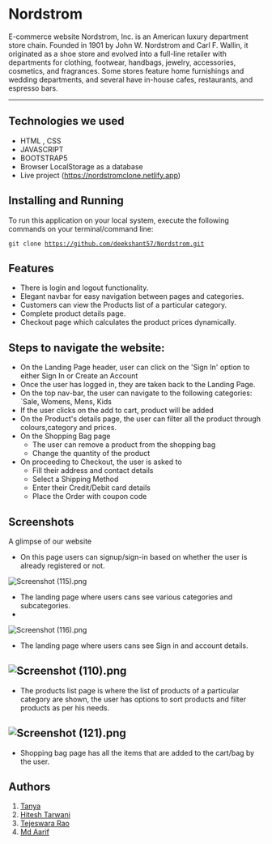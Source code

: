 # Nordstrom
 E-commerce website
Nordstrom, Inc. is an American luxury department store chain. Founded in 1901 by John W. Nordstrom and Carl F. Wallin, it originated as a shoe store and evolved into a full-line retailer with departments for clothing, footwear, handbags, jewelry, accessories, cosmetics, and fragrances. Some stores feature home furnishings and wedding departments, and several have in-house cafes, restaurants, and espresso bars.

---

## Technologies we used
<!-- <hr> -->
- HTML , CSS
- JAVASCRIPT
- BOOTSTRAP5
- Browser LocalStorage as a database
- Live project (https://nordstromclone.netlify.app)

## Installing and Running
<!-- <hr> -->
To run this application on your local system, execute the following commands on your terminal/command line:
  
  <code>git clone https://github.com/deekshant57/Nordstrom.git</code>

## Features 
<!-- --- -->
- There is login and logout functionality.
- Elegant navbar for easy navigation between pages and categories.
- Customers can view the Products list of a particular category.
- Complete product details page.
- Checkout page which calculates the product prices dynamically.

## Steps to navigate the website:
<!-- <hr> -->
- On the Landing Page header, user can click on the 'Sign In' option to either Sign In or Create an Account
- Once the user has logged in, they are taken back to the Landing Page.
- On the top nav-bar, the user can navigate to the following categories: `Sale, Womens, Mens, Kids
- If the user clicks on the add to cart, product will be added
- On the Product's details page, the user can filter all the product through colours,category and prices.
- On the Shopping Bag page
  - The user can remove a product from the shopping bag
  - Change the quantity of the product
- On proceeding to Checkout, the user is asked to
  - Fill their address and contact details
  - Select a Shipping Method
  - Enter their Credit/Debit card details
  - Place the Order with coupon code

## Screenshots
<!-- --- -->
A glimpse of our website

- On this page users can signup/sign-in based on whether the user is already registered or not.

![Screenshot (115).png](https://miro.medium.com/max/4800/1*aS_Tiyf6ckAPSR7ouKkf5A.png)
- The landing page where users cans see various categories and subcategories.
- 
![Screenshot (116).png](https://miro.medium.com/max/1400/1*HYqWLyKEmYpg2cXOpnU2Ug.png)
- The landing page where users cans see Sign in and account details.


![Screenshot (110).png](https://miro.medium.com/max/1400/1*x5MMp4BvUkGGOaVWYh00hg.png)
---
- The products list page is where the list of products of a particular category are shown, the user has options to sort products and filter products as per his needs.



![Screenshot (121).png](https://miro.medium.com/max/1400/1*xZ5LbT7cJesassGleAjRNA.png)
---
- Shopping bag page has all the items that are added to the cart/bag by the user.



## Authors

  1. [Tanya](https://github.com/TanyaIndian) 
  2. [Hitesh Tarwani](https://github.com/hitesht4) 
  3. [Tejeswara Rao](https://github.com/epj23Azfqw) 
  4. [Md Aarif ](https://github.com/Aarif5435)
  
  
  
  

